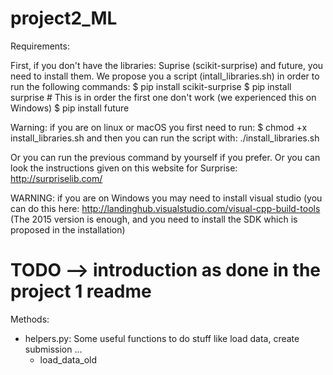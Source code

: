 # project2_ML

Requirements:

First, if you don't have the libraries: Suprise (scikit-surprise) and future, you need to install them. We propose you a script (intall_libraries.sh) in order to run the following commands:
	$ pip install scikit-surprise
	$ pip install surprise # This is in order the first one 			don't work (we experienced this on Windows)	
	$ pip install future

Warning: if you are on linux or macOS you first need to run: 
	$ chmod +x install_libraries.sh
and then you can run the script with: ./install_libraries.sh

Or you can run the previous command by yourself if you prefer. Or you can look the instructions given on this website for Surprise: http://surpriselib.com/

WARNING: if you are on Windows you may need to install visual studio (you can do this here: http://landinghub.visualstudio.com/visual-cpp-build-tools
(The 2015 version is enough, and you need to install the SDK which is proposed in the installation)


# TODO --> introduction as done in the project 1 readme


Methods:
- helpers.py: Some useful functions to do stuff like load data, create submission ...
	- load_data_old

